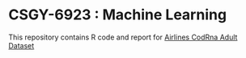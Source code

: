 # CSGY-6923 : Machine Learning

This repository contains R code and report for [Airlines CodRna Adult Dataset](https://www.openml.org/d/1240)

